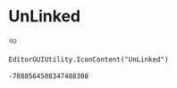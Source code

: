 # UnLinked
![](/img/UnLinked.png)

``` CSharp
EditorGUIUtility.IconContent("UnLinked")
```
```
-7888564508347488308
```
